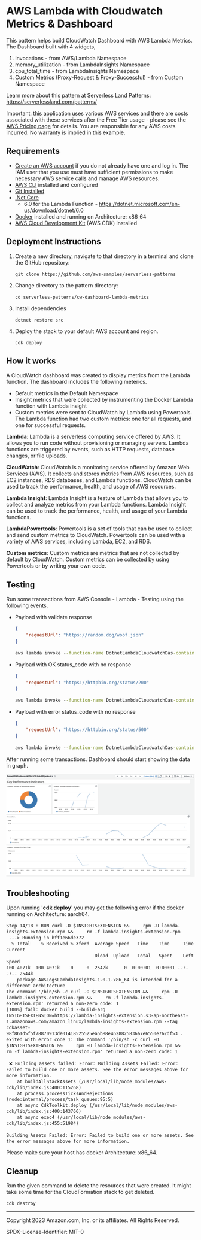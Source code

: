 # AWS Lambda with Cloudwatch Metrics & Dashboard

This pattern helps build CloudWatch Dashboard with AWS Lambda Metrics. The Dashboard built with 4 widgets,
1. Invocations - from AWS/Lambda Namespace
2. memory_utilization - from LambdaInsights Namespace
3. cpu_total_time - from LambdaInsights Namespace
4. Custom Metrics (Proxy-Request & Proxy-Successful) - from Custom Namespace

Learn more about this pattern at Serverless Land Patterns: https://serverlessland.com/patterns/

Important: this application uses various AWS services and there are costs associated with these services after the Free Tier usage - please see the [AWS Pricing page](https://aws.amazon.com/pricing/) for details. You are responsible for any AWS costs incurred. No warranty is implied in this example.

## Requirements

* [Create an AWS account](https://portal.aws.amazon.com/gp/aws/developer/registration/index.html) if you do not already have one and log in. The IAM user that you use must have sufficient permissions to make necessary AWS service calls and manage AWS resources.
* [AWS CLI](https://docs.aws.amazon.com/cli/latest/userguide/install-cliv2.html) installed and configured
* [Git Installed](https://git-scm.com/book/en/v2/Getting-Started-Installing-Git)
* [.Net Core](https://dotnet.microsoft.com/en-us/download/dotnet)
    - 6.0 for the Lambda Function - https://dotnet.microsoft.com/en-us/download/dotnet/6.0
* [Docker](https://docs.docker.com/get-docker/) installed and running on Architecture: x86_64
* [AWS Cloud Development Kit](https://docs.aws.amazon.com/cdk/latest/guide/cli.html) (AWS CDK) installed

## Deployment Instructions

1. Create a new directory, navigate to that directory in a terminal and clone the GitHub repository:
    ``` 
    git clone https://github.com/aws-samples/serverless-patterns
    ```
2. Change directory to the pattern directory:
    ```
    cd serverless-patterns/cw-dashboard-lambda-metrics
    ```
3. Install dependencies
    ```
    dotnet restore src
    ```
4. Deploy the stack to your default AWS account and region.
    ```
    cdk deploy
    ```

## How it works

A CloudWatch dashboard was created to display metrics from the Lambda function. The dashboard includes the following meterics.

- Default metrics in the Default Namespace
- Insight metrics that were collected by instrumenting the Docker Lambda function with Lambda Insight 
- Custom metrics were sent to CloudWatch by Lambda using Powertools. The Lambda function had two custom metrics: one for all requests, and one for successful requests.

**Lambda**: Lambda is a serverless computing service offered by AWS. It allows you to run code without provisioning or managing servers. Lambda functions are triggered by events, such as HTTP requests, database changes, or file uploads.

**CloudWatch**: CloudWatch is a monitoring service offered by Amazon Web Services (AWS). It collects and stores metrics from AWS resources, such as EC2 instances, RDS databases, and Lambda functions. CloudWatch can be used to track the performance, health, and usage of AWS resources.

**Lambda Insight**: Lambda Insight is a feature of Lambda that allows you to collect and analyze metrics from your Lambda functions. Lambda Insight can be used to track the performance, health, and usage of your Lambda functions.

**LambdaPowertools**: Powertools is a set of tools that can be used to collect and send custom metrics to CloudWatch. Powertools can be used with a variety of AWS services, including Lambda, EC2, and RDS.

**Custom metrics**: Custom metrics are metrics that are not collected by default by CloudWatch. Custom metrics can be collected by using Powertools or by writing your own code.

## Testing

Run some transactions from AWS Console - Lambda - Testing using the following events.

- Payload with validate response

    ```json
    {
        "requestUrl": "https://random.dog/woof.json"
    }
    ```

    ```cmd
    aws lambda invoke --function-name DotnetLambdaCloudwatchDas-containerimagelambdafunc-CBMehNDHGXiY --payload '{"requestUrl": "https://random.dog/woof.json"}' response_1.json  
    ```
- Payload with OK status_code with no response 

    ```json
    {
        "requestUrl": "https://httpbin.org/status/200"
    }
    ```
    ```cmd
    aws lambda invoke --function-name DotnetLambdaCloudwatchDas-containerimagelambdafunc-CBMehNDHGXiY --payload '{ "requestUrl": "https://httpbin.org/status/200" }' response_2.json  
    ```
- Payload with error status_code with no response 

    ```json
    {
        "requestUrl": "https://httpbin.org/status/500"
    }
    ```
    ```cmd
    aws lambda invoke --function-name DotnetLambdaCloudwatchDas-containerimagelambdafunc-CBMehNDHGXiY --payload '{ "requestUrl": "https://httpbin.org/status/500" }' response_3.json  
    ```

After running some transactions. Dashboard should start showing the data in graph.

![dashboard](images/../imges/Dashboard.png)

## Troubleshooting

Upon running '__cdk deploy__' you may get the following error if the docker running on Architecture: aarch64. 

```
Step 14/18 : RUN curl -O $INSIGHTSEXTENSION &&     rpm -U lambda-insights-extension.rpm &&     rm -f lambda-insights-extension.rpm
 ---> Running in bff1e66de372
  % Total    % Received % Xferd  Average Speed   Time    Time     Time  Current
                                 Dload  Upload   Total   Spent    Left  Speed
100 4071k  100 4071k    0     0  2542k      0  0:00:01  0:00:01 --:--:-- 2544k
	package AWSLogsLambdaInsights-1.0-1.x86_64 is intended for a different architecture
The command '/bin/sh -c curl -O $INSIGHTSEXTENSION &&     rpm -U lambda-insights-extension.rpm &&     rm -f lambda-insights-extension.rpm' returned a non-zero code: 1
[100%] fail: docker build --build-arg INSIGHTSEXTENSION=https://lambda-insights-extension.s3-ap-northeast-1.amazonaws.com/amazon_linux/lambda-insights-extension.rpm --tag cdkasset-98f861d5f5f78870913de01418525525ea5b88e4628825836a7e6550e762df53 . exited with error code 1: The command '/bin/sh -c curl -O $INSIGHTSEXTENSION &&     rpm -U lambda-insights-extension.rpm &&     rm -f lambda-insights-extension.rpm' returned a non-zero code: 1

 ❌ Building assets failed: Error: Building Assets Failed: Error: Failed to build one or more assets. See the error messages above for more information.
    at buildAllStackAssets (/usr/local/lib/node_modules/aws-cdk/lib/index.js:400:115268)
    at process.processTicksAndRejections (node:internal/process/task_queues:95:5)
    at async CdkToolkit.deploy (/usr/local/lib/node_modules/aws-cdk/lib/index.js:400:143766)
    at async exec4 (/usr/local/lib/node_modules/aws-cdk/lib/index.js:455:51984)

Building Assets Failed: Error: Failed to build one or more assets. See the error messages above for more information.
```

Please make sure your host has docker Architecture: x86_64.

## Cleanup
 
Run the given command to delete the resources that were created. It might take some time for the CloudFormation stack to get deleted.
```
cdk destroy
```

----
Copyright 2023 Amazon.com, Inc. or its affiliates. All Rights Reserved.

SPDX-License-Identifier: MIT-0
